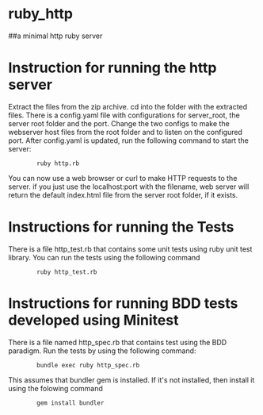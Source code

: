 # ruby_http

##a minimal http ruby server

Instruction for running the http server
=========

Extract the files from the zip archive. cd into the folder with the extracted files. 
There is a config.yaml file with configurations for server_root, the server root folder and the port. 
Change the two configs to make the webserver host files from the root folder and to listen on the configured port.
After config.yaml is updated, run the following command to start the server:
			
			ruby http.rb

You can now use a web browser or curl to make HTTP requests to the server.
if you just use the localhost:port with the filename, web server will return the default index.html file from the server root folder,
if it exists.

Instructions for running the Tests
=========

There is a file http_test.rb that contains some unit tests using ruby unit test library. You can run the tests using the following command
			
			ruby http_test.rb
		
Instructions for running BDD tests developed using Minitest
=========

There is a file named http_spec.rb that contains test using the BDD paradigm. Run the tests by using the following command:
			
			bundle exec ruby http_spec.rb

This assumes that bundler gem is installed. If it's not installed, then install it using the folowing command

			gem install bundler
